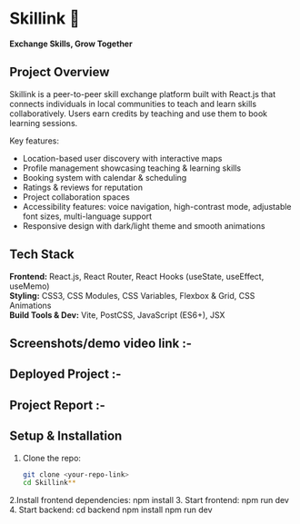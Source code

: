 # Skillink 🌱  
**Exchange Skills, Grow Together**

## Project Overview
Skillink is a peer-to-peer skill exchange platform built with React.js that connects individuals in local communities to teach and learn skills collaboratively. Users earn credits by teaching and use them to book learning sessions.  

Key features:  
- Location-based user discovery with interactive maps  
- Profile management showcasing teaching & learning skills  
- Booking system with calendar & scheduling  
- Ratings & reviews for reputation  
- Project collaboration spaces  
- Accessibility features: voice navigation, high-contrast mode, adjustable font sizes, multi-language support  
- Responsive design with dark/light theme and smooth animations  

## Tech Stack
**Frontend:** React.js, React Router, React Hooks (useState, useEffect, useMemo)  
**Styling:** CSS3, CSS Modules, CSS Variables, Flexbox & Grid, CSS Animations  
**Build Tools & Dev:** Vite, PostCSS, JavaScript (ES6+), JSX  

## Screenshots/demo video link :- 

## Deployed Project :- 

## Project Report :- 

## Setup & Installation
1. Clone the repo:  
   ```bash
   git clone <your-repo-link>
   cd Skillink**
2.Install frontend dependencies:
   npm install
3. Start frontend:
   npm run dev
4. Start backend:
   cd backend
   npm install
   npm run dev
